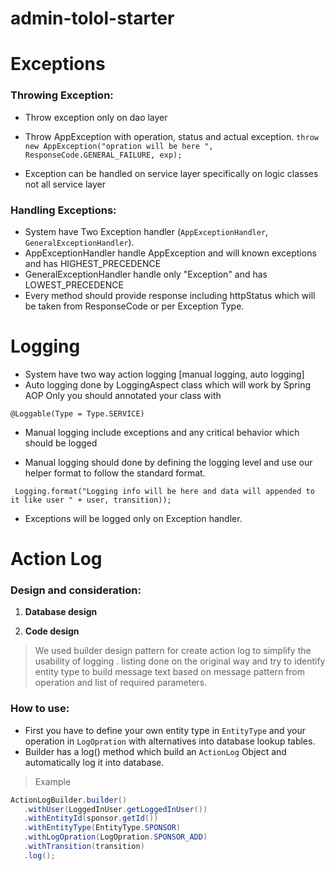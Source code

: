 # admin-tolol-starter


# Exceptions

### Throwing Exception: 

 - Throw exception only on dao layer

 - Throw AppException with operation, status and actual exception.
`throw new AppException("opration will be here ", ResponseCode.GENERAL_FAILURE, exp);`

 -   Exception can be handled on service layer specifically on logic classes not all service layer
   


### Handling Exceptions: 

 - System have Two Exception handler (`AppExceptionHandler`,
   `GeneralExceptionHandler`).
 - AppExceptionHandler handle  AppException and will known exceptions and has HIGHEST_PRECEDENCE 
 - GeneralExceptionHandler handle only "Exception" and has LOWEST_PRECEDENCE
 - Every method should provide response including httpStatus which will be taken from ResponseCode or per Exception Type.
     

# Logging

 - System have two way action logging [manual logging, auto logging]
 - Auto logging done by LoggingAspect class which will work by Spring
   AOP Only you should annotated your class with

`@Loggable(Type = Type.SERVICE)`
 
 - Manual logging include exceptions and any critical behavior which
   should be logged
 
 - Manual logging should done by defining the logging level and use our
   helper format to follow the standard format.

` 
Logging.format("Logging info will be here and data will appended to it like user " + user, transition));
`
 - Exceptions will be logged only on Exception handler.

# Action Log
### Design and consideration:

 1. **Database design**

 2. **Code design**

> We used builder design pattern for create action log to simplify the usability of logging .
> listing done on the original way and try to identify entity type to build message text based on message pattern from operation and list of required parameters.


### How to use:

 - First you have to define your own entity type in `EntityType` and your operation in  `LogOpration` with alternatives into database lookup tables.
 - Builder has a log() method which build an `ActionLog` Object and automatically log it into database.

> Example

```java 
ActionLogBuilder.builder()
   .withUser(LoggedInUser.getLoggedInUser())
   .withEntityId(sponsor.getId())
   .withEntityType(EntityType.SPONSOR)
   .withLogOpration(LogOpration.SPONSOR_ADD)
   .withTransition(transition)
   .log();
```

